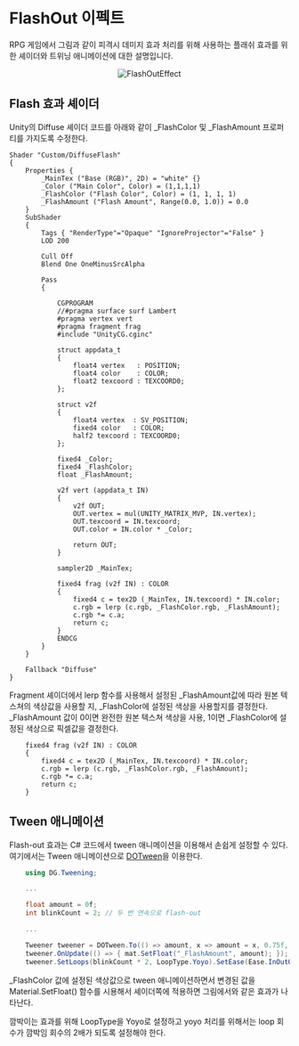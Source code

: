 # FlashOut 이펙트

RPG 게임에서 그림과 같이 피격시 데미지 효과 처리를 위해 사용하는 플래쉬 효과를 위한 셰이더와 트위닝 애니메이션에 대한 설명입니다. 


<p align="center">
  <img src="https://github.com/kimsama/Unity-FlashOut-Effect/blob/master/image/flashout_shader.gif?raw=true" alt="FlashOutEffect"/>
</p>

Flash 효과 셰이더 
-----------------

Unity의 Diffuse 셰이더 코드를 아래와 같이 _FlashColor 및 _FlashAmount 프로퍼티를 가지도록 수정한다.

```
Shader "Custom/DiffuseFlash" 
{
	Properties {		
		_MainTex ("Base (RGB)", 2D) = "white" {}
		_Color ("Main Color", Color) = (1,1,1,1)
		_FlashColor ("Flash Color", Color) = (1, 1, 1, 1)
		_FlashAmount ("Flash Amount", Range(0.0, 1.0)) = 0.0
	}
	SubShader 
	{
		Tags { "RenderType"="Opaque" "IgnoreProjector"="False" }
		LOD 200

		Cull Off
		Blend One OneMinusSrcAlpha

		Pass
		{
	
			CGPROGRAM
			//#pragma surface surf Lambert
			#pragma vertex vert
			#pragma fragment frag
			#include "UnityCG.cginc"

			struct appdata_t
			{
		    	float4 vertex   : POSITION;
		    	float4 color    : COLOR;
		    	float2 texcoord : TEXCOORD0; 
			};

			struct v2f
			{
	    		float4 vertex  : SV_POSITION;
	    		fixed4 color   : COLOR;
	    		half2 texcoord : TEXCOORD0;
			};
	
			fixed4 _Color;
			fixed4 _FlashColor;
			float _FlashAmount;

			v2f vert (appdata_t IN)
			{
			    v2f OUT;
			    OUT.vertex = mul(UNITY_MATRIX_MVP, IN.vertex);
			    OUT.texcoord = IN.texcoord;
			    OUT.color = IN.color * _Color;

			    return OUT;
			}

			sampler2D _MainTex;
	
			fixed4 frag (v2f IN) : COLOR
			{
				fixed4 c = tex2D (_MainTex, IN.texcoord) * IN.color;
				c.rgb = lerp (c.rgb, _FlashColor.rgb, _FlashAmount);
				c.rgb *= c.a;
				return c;
			}
			ENDCG
		}
	}
	
	Fallback "Diffuse"
}
```

Fragment 셰이더에서 lerp 함수를 사용해서 설정된 _FlashAmount값에 따라 원본 텍스쳐의 색상값을 사용할 지, _FlashColor에 설정된 색상을 사용할지를 결정한다. _FlashAmount 값이 0이면 완전한 원본 텍스쳐 색상을 사용, 1이면 _FlashColor에 설정된 색상으로 픽셀값을 결정한다.

```
	fixed4 frag (v2f IN) : COLOR
	{
		fixed4 c = tex2D (_MainTex, IN.texcoord) * IN.color;
		c.rgb = lerp (c.rgb, _FlashColor.rgb, _FlashAmount);
		c.rgb *= c.a;
		return c;
	}
```


Tween 애니메이션
----------------

Flash-out 효과는 C# 코드에서 tween 애니메이션을 이용해서 손쉽게 설정할 수 있다. 여기에서는 Tween 애니메이션으로 [DOTween](http://dotween.demigiant.com/index.php)을 이용한다.

```csharp
    using DG.Tweening;

    ...

	float amount = 0f;
	int blinkCount = 2; // 두 번 연속으로 flash-out

    ...

    Tweener tweener = DOTween.To(() => amount, x => amount = x, 0.75f, 0.1f);
    tweener.OnUpdate(() => { mat.SetFloat("_FlashAmount", amount); });
    tweener.SetLoops(blinkCount * 2, LoopType.Yoyo).SetEase(Ease.InOutQuad);

```

_FlashColor 값에 설정된 색상값으로 tween 애니메이션하면서 변경된 값을 Material.SetFloat() 함수를 시용해서 셰이더쪽에 적용하면 그림에서와 같은 효과가 나타난다. 

깜박이는 효과를 위해 LoopType을 Yoyo로 설정하고 yoyo 처리를 위해서는 loop 회수가 깜박임 회수의 2배가 되도록 설정해야 한다. 

